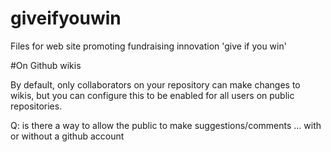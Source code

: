 # giveifyouwin
Files for web site promoting fundraising innovation 'give if you win'

#On Github wikis

By default, only collaborators on your repository can make changes to wikis, but you can configure this to be enabled for all users on public repositories.

Q:  is there a way to allow the public to make suggestions/comments ... with or without a github account
